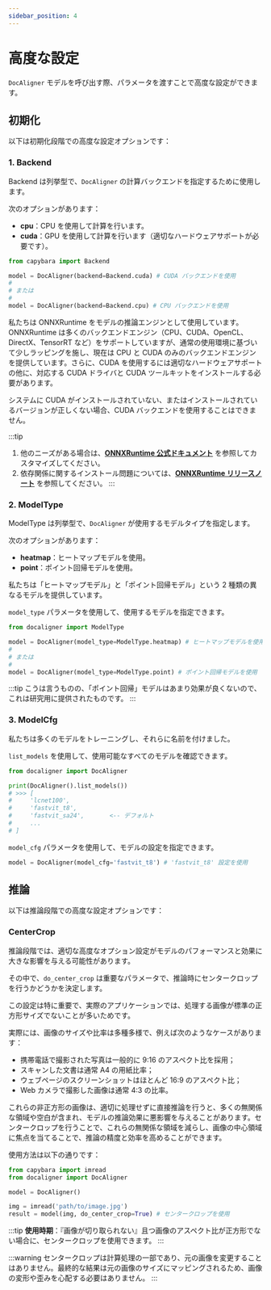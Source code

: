 ```yaml
---
sidebar_position: 4
---
```


# 高度な設定

`DocAligner` モデルを呼び出す際、パラメータを渡すことで高度な設定ができます。

## 初期化

以下は初期化段階での高度な設定オプションです：

### 1. Backend

Backend は列挙型で、`DocAligner` の計算バックエンドを指定するために使用します。

次のオプションがあります：

- **cpu**：CPU を使用して計算を行います。
- **cuda**：GPU を使用して計算を行います（適切なハードウェアサポートが必要です）。

```python
from capybara import Backend

model = DocAligner(backend=Backend.cuda) # CUDA バックエンドを使用
#
# または
#
model = DocAligner(backend=Backend.cpu) # CPU バックエンドを使用
```

私たちは ONNXRuntime をモデルの推論エンジンとして使用しています。ONNXRuntime は多くのバックエンドエンジン（CPU、CUDA、OpenCL、DirectX、TensorRT など）をサポートしていますが、通常の使用環境に基づいて少しラッピングを施し、現在は CPU と CUDA のみのバックエンドエンジンを提供しています。さらに、CUDA を使用するには適切なハードウェアサポートの他に、対応する CUDA ドライバと CUDA ツールキットをインストールする必要があります。

システムに CUDA がインストールされていない、またはインストールされているバージョンが正しくない場合、CUDA バックエンドを使用することはできません。

:::tip

1. 他のニーズがある場合は、[**ONNXRuntime 公式ドキュメント**](https://onnxruntime.ai/docs/execution-providers/index.html) を参照してカスタマイズしてください。
2. 依存関係に関するインストール問題については、[**ONNXRuntime リリースノート**](https://onnxruntime.ai/docs/execution-providers/CUDA-ExecutionProvider.html#requirements) を参照してください。
   :::

### 2. ModelType

ModelType は列挙型で、`DocAligner` が使用するモデルタイプを指定します。

次のオプションがあります：

- **heatmap**：ヒートマップモデルを使用。
- **point**：ポイント回帰モデルを使用。

私たちは「ヒートマップモデル」と「ポイント回帰モデル」という 2 種類の異なるモデルを提供しています。

`model_type` パラメータを使用して、使用するモデルを指定できます。

```python
from docaligner import ModelType

model = DocAligner(model_type=ModelType.heatmap) # ヒートマップモデルを使用
#
# または
#
model = DocAligner(model_type=ModelType.point) # ポイント回帰モデルを使用
```

:::tip
こうは言うものの、「ポイント回帰」モデルはあまり効果が良くないので、これは研究用に提供されたものです。
:::

### 3. ModelCfg

私たちは多くのモデルをトレーニングし、それらに名前を付けました。

`list_models` を使用して、使用可能なすべてのモデルを確認できます。

```python
from docaligner import DocAligner

print(DocAligner().list_models())
# >>> [
#     'lcnet100',
#     'fastvit_t8',
#     'fastvit_sa24',       <-- デフォルト
#     ...
# ]
```

`model_cfg` パラメータを使用して、モデルの設定を指定できます。

```python
model = DocAligner(model_cfg='fastvit_t8') # 'fastvit_t8' 設定を使用
```

## 推論

以下は推論段階での高度な設定オプションです：

### CenterCrop

推論段階では、適切な高度なオプション設定がモデルのパフォーマンスと効果に大きな影響を与える可能性があります。

その中で、`do_center_crop` は重要なパラメータで、推論時にセンタークロップを行うかどうかを決定します。

この設定は特に重要で、実際のアプリケーションでは、処理する画像が標準の正方形サイズでないことが多いためです。

実際には、画像のサイズや比率は多種多様で、例えば次のようなケースがあります：

- 携帯電話で撮影された写真は一般的に 9:16 のアスペクト比を採用；
- スキャンした文書は通常 A4 の用紙比率；
- ウェブページのスクリーンショットはほとんど 16:9 のアスペクト比；
- Web カメラで撮影した画像は通常 4:3 の比率。

これらの非正方形の画像は、適切に処理せずに直接推論を行うと、多くの無関係な領域や空白が含まれ、モデルの推論効果に悪影響を与えることがあります。センタークロップを行うことで、これらの無関係な領域を減らし、画像の中心領域に焦点を当てることで、推論の精度と効率を高めることができます。

使用方法は以下の通りです：

```python
from capybara import imread
from docaligner import DocAligner

model = DocAligner()

img = imread('path/to/image.jpg')
result = model(img, do_center_crop=True) # センタークロップを使用
```

:::tip
**使用時期**：『画像が切り取られない』且つ画像のアスペクト比が正方形でない場合に、センタークロップを使用できます。
:::

:::warning
センタークロップは計算処理の一部であり、元の画像を変更することはありません。最終的な結果は元の画像のサイズにマッピングされるため、画像の変形や歪みを心配する必要はありません。
:::

